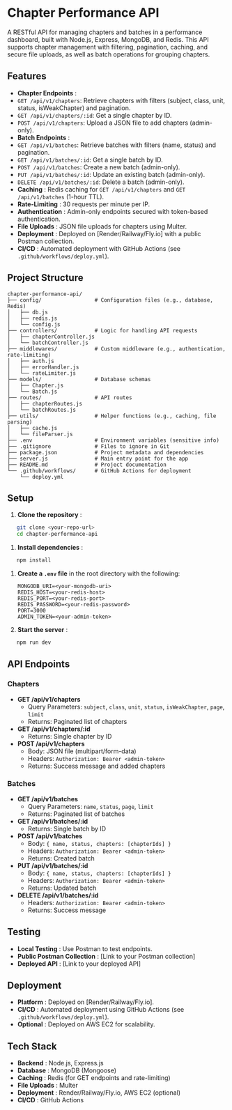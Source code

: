 # Chapter Performance API

A RESTful API for managing chapters and batches in a performance dashboard, built with Node.js, Express, MongoDB, and Redis. This API supports chapter management with filtering, pagination, caching, and secure file uploads, as well as batch operations for grouping chapters.

## Features

- **Chapter Endpoints** :
- `GET /api/v1/chapters`: Retrieve chapters with filters (subject, class, unit, status, isWeakChapter) and pagination.
- `GET /api/v1/chapters/:id`: Get a single chapter by ID.
- `POST /api/v1/chapters`: Upload a JSON file to add chapters (admin-only).
- **Batch Endpoints** :
- `GET /api/v1/batches`: Retrieve batches with filters (name, status) and pagination.
- `GET /api/v1/batches/:id`: Get a single batch by ID.
- `POST /api/v1/batches`: Create a new batch (admin-only).
- `PUT /api/v1/batches/:id`: Update an existing batch (admin-only).
- `DELETE /api/v1/batches/:id`: Delete a batch (admin-only).
- **Caching** : Redis caching for `GET /api/v1/chapters` and `GET /api/v1/batches` (1-hour TTL).
- **Rate-Limiting** : 30 requests per minute per IP.
- **Authentication** : Admin-only endpoints secured with token-based authentication.
- **File Uploads** : JSON file uploads for chapters using Multer.
- **Deployment** : Deployed on [Render/Railway/Fly.io] with a public Postman collection.
- **CI/CD** : Automated deployment with GitHub Actions (see `.github/workflows/deploy.yml`).

## Project Structure

```
chapter-performance-api/
├── config/                 # Configuration files (e.g., database, Redis)
│   ├── db.js
│   ├── redis.js
│   └── config.js
├── controllers/            # Logic for handling API requests
│   ├── chapterController.js
│   └── batchController.js
├── middlewares/            # Custom middleware (e.g., authentication, rate-limiting)
│   ├── auth.js
│   ├── errorHandler.js
│   └── rateLimiter.js
├── models/                 # Database schemas
│   ├── Chapter.js
│   └── Batch.js
├── routes/                 # API routes
│   ├── chapterRoutes.js
│   └── batchRoutes.js
├── utils/                  # Helper functions (e.g., caching, file parsing)
│   ├── cache.js
│   └── fileParser.js
├── .env                    # Environment variables (sensitive info)
├── .gitignore              # Files to ignore in Git
├── package.json            # Project metadata and dependencies
├── server.js               # Main entry point for the app
├── README.md               # Project documentation
└── .github/workflows/      # GitHub Actions for deployment
    └── deploy.yml
```

## Setup

1. **Clone the repository** :

```bash
   git clone <your-repo-url>
   cd chapter-performance-api
```

1. **Install dependencies** :

```bash
   npm install
```

1. **Create a `.env` file** in the root directory with the following:
   ```
   MONGODB_URI=<your-mongodb-uri>
   REDIS_HOST=<your-redis-host>
   REDIS_PORT=<your-redis-port>
   REDIS_PASSWORD=<your-redis-password>
   PORT=3000
   ADMIN_TOKEN=<your-admin-token>
   ```
2. **Start the server** :

```bash
   npm run dev
```

## API Endpoints

### Chapters

- **GET /api/v1/chapters**
  - Query Parameters: `subject`, `class`, `unit`, `status`, `isWeakChapter`, `page`, `limit`
  - Returns: Paginated list of chapters
- **GET /api/v1/chapters/:id**
  - Returns: Single chapter by ID
- **POST /api/v1/chapters**
  - Body: JSON file (multipart/form-data)
  - Headers: `Authorization: Bearer <admin-token>`
  - Returns: Success message and added chapters

### Batches

- **GET /api/v1/batches**
  - Query Parameters: `name`, `status`, `page`, `limit`
  - Returns: Paginated list of batches
- **GET /api/v1/batches/:id**
  - Returns: Single batch by ID
- **POST /api/v1/batches**
  - Body: `{ name, status, chapters: [chapterIds] }`
  - Headers: `Authorization: Bearer <admin-token>`
  - Returns: Created batch
- **PUT /api/v1/batches/:id**
  - Body: `{ name, status, chapters: [chapterIds] }`
  - Headers: `Authorization: Bearer <admin-token>`
  - Returns: Updated batch
- **DELETE /api/v1/batches/:id**
  - Headers: `Authorization: Bearer <admin-token>`
  - Returns: Success message

## Testing

- **Local Testing** : Use Postman to test endpoints.
- **Public Postman Collection** : [Link to your Postman collection]
- **Deployed API** : [Link to your deployed API]

## Deployment

- **Platform** : Deployed on [Render/Railway/Fly.io].
- **CI/CD** : Automated deployment using GitHub Actions (see `.github/workflows/deploy.yml`).
- **Optional** : Deployed on AWS EC2 for scalability.

## Tech Stack

- **Backend** : Node.js, Express.js
- **Database** : MongoDB (Mongoose)
- **Caching** : Redis (for GET endpoints and rate-limiting)
- **File Uploads** : Multer
- **Deployment** : Render/Railway/Fly.io, AWS EC2 (optional)
- **CI/CD** : GitHub Actions
